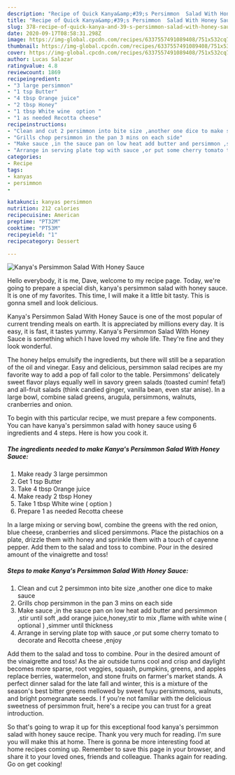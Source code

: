 ```yaml
---
description: "Recipe of Quick Kanya&amp;#39;s Persimmon  Salad With Honey Sauce"
title: "Recipe of Quick Kanya&amp;#39;s Persimmon  Salad With Honey Sauce"
slug: 378-recipe-of-quick-kanya-and-39-s-persimmon-salad-with-honey-sauce
date: 2020-09-17T08:58:31.298Z
image: https://img-global.cpcdn.com/recipes/6337557491089408/751x532cq70/kanyas-persimmon-salad-with-honey-sauce-recipe-main-photo.jpg
thumbnail: https://img-global.cpcdn.com/recipes/6337557491089408/751x532cq70/kanyas-persimmon-salad-with-honey-sauce-recipe-main-photo.jpg
cover: https://img-global.cpcdn.com/recipes/6337557491089408/751x532cq70/kanyas-persimmon-salad-with-honey-sauce-recipe-main-photo.jpg
author: Lucas Salazar
ratingvalue: 4.8
reviewcount: 1869
recipeingredient:
- "3 large persimmon"
- "1 tsp Butter"
- "4 tbsp Orange juice"
- "2 tbsp Honey"
- "1 tbsp White wine  option "
- "1 as needed Recotta cheese"
recipeinstructions:
- "Clean and cut 2 persimmon into bite size ,another one dice to make sauce"
- "Grills chop persimmon in the pan 3 mins on each side"
- "Make sauce ,in the sauce pan on low heat add butter and persimmon ,stir until soft ,add orange juice,honey,stir to mix ,flame with white wine ( optional ) ,simmer until thickness"
- "Arrange in serving plate top with sauce ,or put some cherry tomato to decorate and Recotta cheese ,enjoy"
categories:
- Recipe
tags:
- kanyas
- persimmon
- 

katakunci: kanyas persimmon  
nutrition: 212 calories
recipecuisine: American
preptime: "PT32M"
cooktime: "PT53M"
recipeyield: "1"
recipecategory: Dessert

---
```



![Kanya&#39;s Persimmon  Salad With Honey Sauce](https://img-global.cpcdn.com/recipes/6337557491089408/751x532cq70/kanyas-persimmon-salad-with-honey-sauce-recipe-main-photo.jpg)

Hello everybody, it is me, Dave, welcome to my recipe page. Today, we're going to prepare a special dish, kanya&#39;s persimmon  salad with honey sauce. It is one of my favorites. This time, I will make it a little bit tasty. This is gonna smell and look delicious.

Kanya&#39;s Persimmon  Salad With Honey Sauce is one of the most popular of current trending meals on earth. It is appreciated by millions every day. It is easy, it is fast, it tastes yummy. Kanya&#39;s Persimmon  Salad With Honey Sauce is something which I have loved my whole life. They're fine and they look wonderful.

The honey helps emulsify the ingredients, but there will still be a separation of the oil and vinegar. Easy and delicious, persimmon salad recipes are my favorite way to add a pop of fall color to the table. Persimmons&#39; delicately sweet flavor plays equally well in savory green salads (toasted cumin! feta!) and all-fruit salads (think candied ginger, vanilla bean, even star anise). In a large bowl, combine salad greens, arugula, persimmons, walnuts, cranberries and onion.


To begin with this particular recipe, we must prepare a few components. You can have kanya&#39;s persimmon  salad with honey sauce using 6 ingredients and 4 steps. Here is how you cook it.

<!--inarticleads1-->

##### The ingredients needed to make Kanya&#39;s Persimmon  Salad With Honey Sauce:

1. Make ready 3 large persimmon
1. Get 1 tsp Butter
1. Take 4 tbsp Orange juice
1. Make ready 2 tbsp Honey
1. Take 1 tbsp White wine ( option )
1. Prepare 1 as needed Recotta cheese


In a large mixing or serving bowl, combine the greens with the red onion, blue cheese, cranberries and sliced persimmons. Place the pistachios on a plate, drizzle them with honey and sprinkle them with a touch of cayenne pepper. Add them to the salad and toss to combine. Pour in the desired amount of the vinaigrette and toss! 

<!--inarticleads2-->

##### Steps to make Kanya&#39;s Persimmon  Salad With Honey Sauce:

1. Clean and cut 2 persimmon into bite size ,another one dice to make sauce
1. Grills chop persimmon in the pan 3 mins on each side
1. Make sauce ,in the sauce pan on low heat add butter and persimmon ,stir until soft ,add orange juice,honey,stir to mix ,flame with white wine ( optional ) ,simmer until thickness
1. Arrange in serving plate top with sauce ,or put some cherry tomato to decorate and Recotta cheese ,enjoy


Add them to the salad and toss to combine. Pour in the desired amount of the vinaigrette and toss! As the air outside turns cool and crisp and daylight becomes more sparse, root veggies, squash, pumpkins, greens, and apples replace berries, watermelon, and stone fruits on farmer&#39;s market stands. A perfect dinner salad for the late fall and winter, this is a mixture of the season&#39;s best bitter greens mellowed by sweet fuyu persimmons, walnuts, and bright pomegranate seeds. I f you&#39;re not familiar with the delicious sweetness of persimmon fruit, here&#39;s a recipe you can trust for a great introduction. 

So that's going to wrap it up for this exceptional food kanya&#39;s persimmon  salad with honey sauce recipe. Thank you very much for reading. I'm sure you will make this at home. There is gonna be more interesting food at home recipes coming up. Remember to save this page in your browser, and share it to your loved ones, friends and colleague. Thanks again for reading. Go on get cooking!
